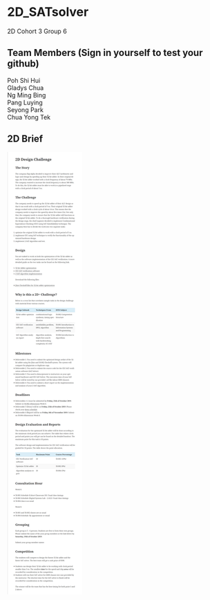 # 2D_SATsolver
2D Cohort 3 Group 6  

## Team Members (Sign in yourself to test your github)  
Poh Shi Hui  
Gladys Chua\
Ng Ming Bing\
Pang Luying    
Seyong Park  
Chua Yong Tek  

## 2D Brief  
![Image of Brief](/2D_Brief.png)  
